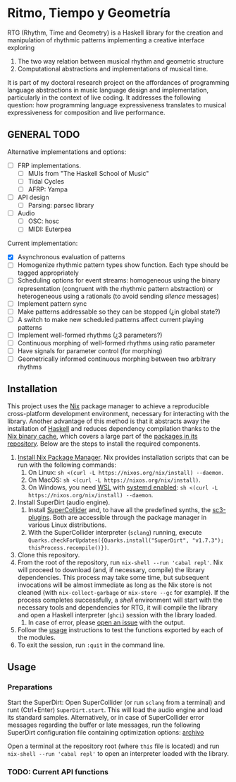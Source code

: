 # Ritmo, Tiempo y Geometría

RTG (Rhythm, Time and Geometry) is a Haskell library for the creation and manipulation of rhythmic patterns
implementing a creative interface exploring

1. The two way relation between musical rhythm and geometric structure
1. Computational abstractions and implementations of musical time.

It is part of my doctoral research project on the affordances of programming language abstractions in music language design and implementation, particularly in the context of live coding.
It addresses the following question: how programming language expressiveness translates to musical expressiveness for composition and live performance.

## GENERAL TODO

Alternative implementations and options:

* [ ] FRP implementations. 
  * [ ] MUIs from "The Haskell School of Music"
  * [ ] Tidal Cycles
  * [ ] AFRP: Yampa
* [ ] API design
  * [ ] Parsing: parsec library
* [ ] Audio
  * [ ] OSC: hosc
  * [ ] MIDI: Euterpea
  
Current implementation:

* [x] Asynchronous evaluation of patterns
* [ ] Homogenize rhythmic pattern types show function. Each type should be tagged appropriately
* [ ] Scheduling options for event streams: homogeneous using the binary representation (congruent with the rhythmic pattern abstraction) or heterogeneous using a rationals (to avoid sending _silence_ messages)
* [ ] Implement pattern sync
* [ ] Make patterns addressable so they can be stopped (¿in global state?)
* [ ] A switch to make new scheduled patterns affect current playing patterns
* [ ] Implement well-formed rhythms (¿3 parameters?)
* [ ] Continuous morphing of well-formed rhythms using ratio parameter
* [ ] Have signals for parameter control (for morphing)
* [ ] Geometrically informed continuous morphing between two arbitrary rhythms

## Installation

This project uses the [Nix](https://nixos.org/manual/nix/stable/) package manager to achieve a reproducible cross-platform development environment, necessary for interacting with the library.
Another advantage of this method is that it abstracts away the installation of [Haskell](https://www.haskell.org/downloads/) and reduces dependency compilation thanks to the [Nix binary cache](https://cache.nixos.org), which covers a large part of the [packages in its repository](https://search.nixos.org/packages). Below are the steps to install the required components.

1. [Install Nix Package Manager](https://nixos.org/download). Nix provides installation scripts that can be run with the following commands:
   1. On Linux: `sh <(curl -L https://nixos.org/nix/install) --daemon`.
   1. On MacOS: `sh <(curl -L https://nixos.org/nix/install)`.
   1. On Windows, you need [WSL](https://learn.microsoft.com/en-us/windows/wsl/install) with [systemd enabled](https://devblogs.microsoft.com/commandline/systemd-support-is-now-available-in-wsl/): `sh <(curl -L https://nixos.org/nix/install) --daemon`.
1. Install SuperDirt (audio engine).
   1. Install [SuperCollider](https://supercollider.github.io/downloads.html) and, to have all the predefined synths, the [sc3-plugins](https://supercollider.github.io/sc3-plugins/). Both are accessible through the package manager in various Linux distributions.
   1. With the SuperCollider interpreter (`sclang`) running, execute `Quarks.checkForUpdates({Quarks.install("SuperDirt", "v1.7.3"); thisProcess.recompile()})`.
1. Clone this repository.
1. From the root of the repository, run `nix-shell --run 'cabal repl'`.
Nix will proceed to download (and, if necessary, compile) the library dependencies.
This process may take some time, but subsequent invocations will be almost immediate
as long as the Nix store is not cleaned (with `nix-collect-garbage` or `nix-store --gc` for example).
If the process completes successfully, a _shell_ environment will start with the necessary tools and dependencies for RTG,
it will compile the library and open a Haskell interpreter (`ghci`) session with the library loaded.
   1. In case of error, please [open an issue](https://github.com/ninioArtillero/ritmoTG/issues/new/choose) with the output.
1. Follow the [usage](#usage) instructions to test the functions exported by each of the modules.
1. To exit the session, run `:quit` in the command line.

## Usage

### Preparations

Start the SuperDirt: Open SuperCollider (or run `sclang` from a terminal) and runt (Ctrl+Enter) `SuperDirt.start`. 
This will load the audio engine and load its standard samples.
Alternatively, or in case of SuperCollider error messages regarding the buffer or late messages, run the following SuperDirt configuration file containing optimization options:
[archivo](https://raw.githubusercontent.com/musikinformatik/SuperDirt/develop/superdirt_startup.scd)

Open a terminal at the repository root (where `this` file is located) and run `nix-shell --run 'cabal repl'` to open an interpreter loaded with the library.

### TODO: Current API functions
